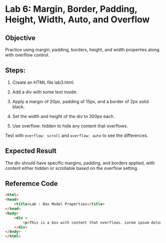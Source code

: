 # Lab 6: Margin, Border, Padding, Height, Width, Auto, and Overflow

## Objective
Practice using margin, padding, borders, height, and width properties along with overflow control.

## Steps:

1. Create an HTML file lab3.html.  

2. Add a div with some text inside.  

3. Apply a margin of 20px, padding of 15px, and a border of 2px solid black.  

4. Set the width and height of the div to 300px each.  

5. Use overflow: hidden to hide any content that overflows.  


Test with `overflow: scroll` and `overflow: auto` to see the differences.


## Expected Result  
The div should have specific margins, padding, and borders applied, with content either hidden or scrollable based on the overflow setting.


## Referemce Code
```html
<html>
<head>
    <title>Lab : Box Model Properties</title>
</head>
<body>
    <div >
        <p>This is a box with content that overflows. Lorem ipsum dolor sit amet, consectetur adipiscing elit. Vestibulum euismod, justo nec aliquet vehicula.</p>
    </div>
</body>
</html>

```
